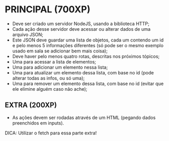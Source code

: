# PRINCIPAL (700XP)

- Deve ser criado um servidor NodeJS, usando a biblioteca HTTP;
- Cada ação desse servidor deve acessar ou alterar dados de uma arquivo JSON;
- Este JSON deve guardar uma lista de objetos, cada um contendo um id e pelo menos 5 informações diferentes (só pode ser o mesmo exemplo usado em sala se adicionar bem mais coisa);
- Deve haver pelo menos quatro rotas, descritas nos próximos tópicos;
- Uma para acessar a lista de elementos;
- Uma para adicionar um elemento nessa lista;
- Uma para atualizar um elemento dessa lista, com base no id (pode alterar todas as infos, ou só uma);
- Uma para remover um elemento dessa lista, com base no id (evitar que ele elimine alguém caso não ache);

## EXTRA (200XP)

- As ações devem ser rodadas através de um HTML (pegando dados preenchidos em inputs).

DICA: Utilizar o fetch para essa parte extra!
